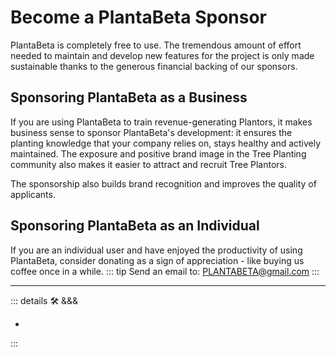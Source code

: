 
# Become a PlantaBeta Sponsor

<ekos>PlantaBeta</ekos> is completely free to use. The tremendous amount of effort needed to maintain and develop new features for the project is only made sustainable thanks to the generous financial backing of our sponsors.

## Sponsoring <ekos>PlantaBeta</ekos> as a Business

If you are using <ekos>PlantaBeta</ekos> to train revenue-generating Plantors, it makes business sense to sponsor <ekos>PlantaBeta</ekos>'s development: it ensures the planting knowledge that your company relies on, stays healthy and actively maintained. The exposure and positive brand image in the Tree Planting community also makes it easier to attract and recruit Tree Plantors.

The sponsorship also builds brand recognition and improves the quality of applicants.

## Sponsoring <ekos>PlantaBeta</ekos> as an Individual

If you are an individual user and have enjoyed the productivity of using <ekos>PlantaBeta</ekos>, consider donating as a sign of appreciation - like buying us coffee once in a while.
::: tip Send an email to:
<PLANTABETA@gmail.com>
:::

---

<!-- =================================================== -->
<!-- =================================================== -->
<!-- =================================================== -->
<!-- =================================================== -->
<!-- =================================================== -->
::: details 🛠 <dev>&&&</dev>

-

:::

